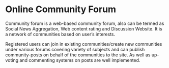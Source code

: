 <h1> Online Community Forum </h1>
<p> Community forum is a web-based community forum, also can be termed as Social News Aggregation, Web content rating and Discussion Website. 
It is a network of communities based on user’s interests. </p>
<p>  Registered users can join in existing communities/create new communities under various forums covering variety of subjects and can publish 
community-posts on behalf of the communities to the site. As well as up-voting and commenting systems on posts are well implemented. </p>
